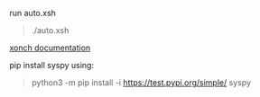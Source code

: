 run auto.xsh
> ./auto.xsh


[xonch documentation](https://xon.sh/osx.html)

pip install syspy using:
> python3 -m pip install -i https://test.pypi.org/simple/ syspy